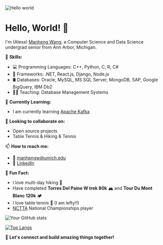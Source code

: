 <img src="https://raw.githubusercontent.com/sagar-viradiya/sagar-viradiya/master/resources/banner.png" alt="Hello world">


# Hello, World! 👋

I'm (Alexa) [Manheng Wang](https://manhengwang.github.io/), a Computer Science and Data Science undergrad senior from Ann Arbor, Michigan.

🚀 **Skills:**
- 💻 Programming Languages: C++, Python, C, R, C#
- 🚀 Frameworks: .NET, React.js, Django, Node.js
- 🛢️ Databases: Oracle, MySQL, MS SQL Server, MongoDB, SAP, Google BigQuery, IBM Db2
- 👩‍🏫 Teaching: Database Management Systems

🌱 **Currently Learning:**
- I am currently learning [Apache Kafka](https://kafka.apache.org/)

👯 **Looking to collaborate on:**
- Open source projects
- Table Tennis & Hiking & Tennis

📫 **How to reach me:**
- 📧 manhengw@umich.edu
- 🦾 [LinkedIn](https://www.linkedin.com/in/manheng-wang-39a4aa197/)

🔭 **Fun Fact:**
- I love multi-day hiking 🥾
- Have completed **Torres Del Paine W trek 80k** 🏔️ and **Tour Du Mont Blanc 120k** 🏕️
- I love table tennis 🏓 (I am lefty!!)
- [NCTTA](http://www.nctta.org/) National Championships player

![Your GitHub stats](https://github-readme-stats.vercel.app/api?username=ManhengWang&show_icons=true&theme=radical)

[![Top Langs](https://github-readme-stats.vercel.app/api/top-langs/?username=ManhengWang&theme=tokyonight)](https://github.com/anuraghazra/github-readme-stats)

🎉 **Let's connect and build amazing things together!**



